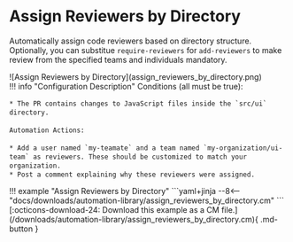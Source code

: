 # Assign Reviewers by Directory

Automatically assign code reviewers based on directory structure. Optionally, you can substitue `require-reviewers` for `add-reviewers` to make review from the specified teams and individuals mandatory.

<div class="automationImage" style="align:right" markdown="1">
![Assign Reviewers by Directory](assign_reviewers_by_directory.png)
</div>
<div class="automationDescription" markdown="1">
!!! info "Configuration Description"
    Conditions (all must be true):

    * The PR contains changes to JavaScript files inside the `src/ui` directory.

    Automation Actions:

    * Add a user named `my-teamate` and a team named `my-organization/ui-team` as reviewers. These should be customized to match your organization.
    * Post a comment explaining why these reviewers were assigned.
</div>
<div class="automationExample" markdown="1">
!!! example "Assign Reviewers by Directory"
    ```yaml+jinja
    --8<-- "docs/downloads/automation-library/assign_reviewers_by_directory.cm"
    ```
    <div class="result" markdown>
      <span>
      [:octicons-download-24: Download this example as a CM file.](/downloads/automation-library/assign_reviewers_by_directory.cm){ .md-button }
      </span>
    </div>
</div>